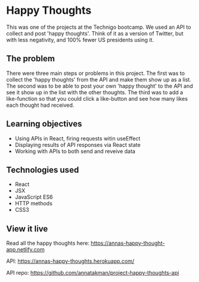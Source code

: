 # Happy Thoughts

This was one of the projects at the Technigo bootcamp. We used an API to collect and post 'happy thoughts'. Think of it as a version of Twitter, but with less negativity, and 100% fewer US presidents using it. 

## The problem

There were three main steps or problems in this project. The first was to collect the 'happy thoughts' from the API and make them show up as a list. The second was to be able to post your own 'happy thought' to the API and see it show up in the list with the other thoughts. The third was to add a like-function so that you could click a like-button and see how many likes each thought had received. 

## Learning objectives
- Using APIs in React, firing requests witin useEffect
- Displaying results of API responses via React state
- Working with APIs to both send and reveive data

## Technologies used
- React
- JSX
- JavaScript ES6
- HTTP methods
- CSS3

## View it live

Read all the happy thoughts here: https://annas-happy-thought-app.netlify.com

API: https://annas-happy-thoughts.herokuapp.com/ 

API repo: https://github.com/annatakman/project-happy-thoughts-api 
